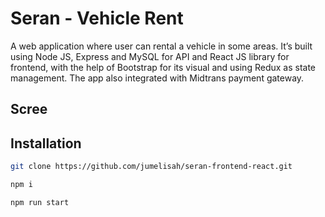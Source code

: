 # Seran - Vehicle Rent

A web application where user can rental a vehicle in some areas. It’s built using Node JS, Express and MySQL for API and React JS library for frontend, with the help of Bootstrap for its visual and using Redux as state management. The app also integrated with Midtrans payment gateway.

## Scree

## Installation

```sh
git clone https://github.com/jumelisah/seran-frontend-react.git
```
```sh
npm i
```
```sh
npm run start
```

